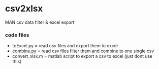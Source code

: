 # csv2xlsx
MAN csv data filter & excel export

### code files
* toExcel.py = read csv files and export them to excel
* combine.py = read csv files filter them and combine to one single csv
* convert_xlsx.m = matlab script to export a csv to excel (just dont use this)